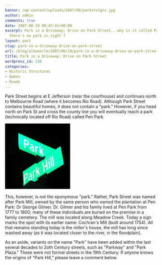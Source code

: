 ```yaml
---
banner: /wp-content/uploads/2007/06/parkstsigns.jpg
author: admin
comments: true
date: 2007-06-19 00:47:41+00:00
excerpt: Park in a Driveway; Drive on Park Street...why is it called Park Street when
  there's no park in sight ?
layout: post
slug: park-in-a-driveway-drive-on-park-street
url: /blog/albemarle/2007/06/19/park-in-a-driveway-drive-on-park-street/
title: Park in a Driveway; Drive on Park Street
wordpress_id: 138
categories:
- Historic Structures
- Names
- Roads
---
```


Park Street begins at E Jefferson (near the courthouse) and continues north to Melbourne Road (where it becomes Rio Road). Although Park Street contains beautiful homes, it does not contain a "park." However, if you head north on Park St and cross the county line you will eventually reach a park (technically located off Rio Road) called Pen Park.

![The many Park Streets](/wp-content/uploads/2007/06/parkstsigns.jpg)

This, however, is not the eponymous "park." Rather, Park Street was named after Park Mill, owned by the same person who owned the plantation at Pen Park: Dr George Gilmer. Dr. Gilmer and his family lived at Pen Park from 1777 to 1800; many of these individuals are buried on the premise in a family cemetery. The mill was located along Meadow Creek. Today a sign marks the spot with its earlier name: Cochran's Mill (built around 1754). All that remains standing today is the miller's house, the mill has long since washed away (as it was located closer to the river, in the floodplain).

As an aside, variants on the name "Park" have been added within the last several decades to 2oth Century streets, such as "Parkway" and "Park Plaza." These were not formal streets in the 19th Century. If anyone knows the origins of "Park Hill," please leave a comment below.
